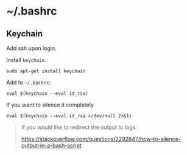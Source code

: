 # ~/.bashrc

## Keychain

Add ssh upon login.

Install `keychain`.

```shell
sudo apt-get install keychain
```

Add to `~/.bashrc`:

```shell
eval $(keychain --eval id_rsa)
```

If you want to silence it completely

```shell
eval $(keychain --eval id_rsa >/dev/null 2>&1)
```

> If you would like to redirect the output to logs:
>
> https://stackoverflow.com/questions/2292847/how-to-silence-output-in-a-bash-script
